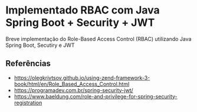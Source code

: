 # Implementado RBAC com Java Spring Boot + Security + JWT

Breve implementação do Role-Based Access Control (RBAC) utilizando Java Spring Boot, Secutiry e JWT

## Referências

- https://olegkrivtsov.github.io/using-zend-framework-3-book/html/en/Role_Based_Access_Control.html
- https://programadev.com.br/spring-security-jwt/
- https://www.baeldung.com/role-and-privilege-for-spring-security-registration
